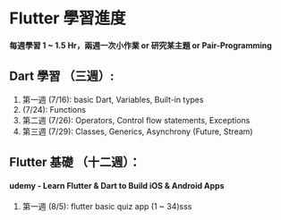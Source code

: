 # Flutter 學習進度
#### 每週學習 1 ~ 1.5 Hr，兩週⼀次⼩作業 or 研究某主題 or Pair-Programming 

## Dart 學習 （三週）:
1. 第⼀週 (7/16): basic Dart, Variables, Built-in types
2. (7/24): Functions
2. 第⼆週 (7/26): Operators, Control flow statements, Exceptions
3. 第三週 (7/29): Classes, Generics, Asynchrony (Future, Stream)

## Flutter 基礎 （⼗⼆週）：
#### udemy - Learn Flutter & Dart to Build iOS & Android Apps
1. 第⼀週 (8/5): flutter basic quiz app (1 ~ 34)sss
